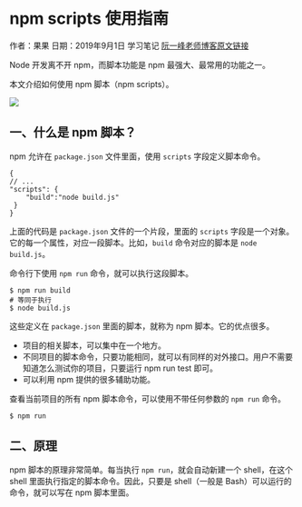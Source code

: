 # npm scripts 使用指南

作者：果果
日期：2019年9月1日 学习笔记
[阮一峰老师博客原文链接](http://www.ruanyifeng.com/blog/2016/10/npm_scripts.html)

Node 开发离不开 npm，而脚本功能是 npm 最强大、最常用的功能之一。

本文介绍如何使用 npm 脚本（npm scripts）。

![](http://www.ruanyifeng.com/blogimg/asset/2016/bg2016101101.jpg)

## 一、什么是 npm 脚本？

npm 允许在 `package.json` 文件里面，使用 `scripts` 字段定义脚本命令。
```
{
// ...
"scripts": {
	"build":"node build.js"
 }
}
```
上面的代码是 `package.json` 文件的一个片段，里面的 `scripts` 字段是一个对象。它的每一个属性，对应一段脚本。比如，`build` 命令对应的脚本是 `node build.js`。

命令行下使用 `npm run` 命令，就可以执行这段脚本。

```
$ npm run build
# 等同于执行
$ node build.js

```
这些定义在 `package.json` 里面的脚本，就称为 npm 脚本。它的优点很多。

- 项目的相关脚本，可以集中在一个地方。
- 不同项目的脚本命令，只要功能相同，就可以有同样的对外接口。用户不需要知道怎么测试你的项目，只要运行 npm run test 即可。
- 可以利用 npm 提供的很多辅助功能。

查看当前项目的所有 npm 脚本命令，可以使用不带任何参数的 `npm run` 命令。
```
$ npm run
```
## 二、原理
npm 脚本的原理非常简单。每当执行 `npm run`，就会自动新建一个 shell，在这个 shell 里面执行指定的脚本命令。因此，只要是 shell（一般是 Bash）可以运行的命令，就可以写在 npm 脚本里面。

